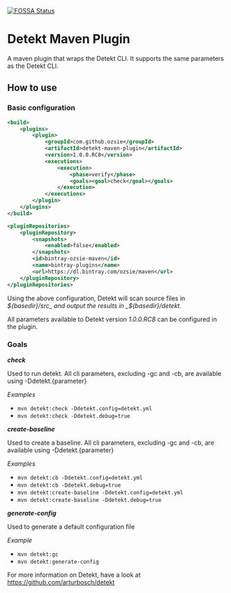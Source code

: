 [![FOSSA Status](https://app.fossa.io/api/projects/git%2Bgithub.com%2FOzsie%2Fdetekt-maven-plugin.svg?type=shield)](https://app.fossa.io/projects/git%2Bgithub.com%2FOzsie%2Fdetekt-maven-plugin?ref=badge_shield)

# Detekt Maven Plugin
A maven plugin that wraps the Detekt CLI. It supports the same parameters as the Detekt CLI.

## How to use
### Basic configuration
```xml
<build>
    <plugins>
        <plugin>
            <groupId>com.github.ozsie</groupId>
            <artifactId>detekt-maven-plugin</artifactId>
            <version>1.0.0.RC8</version>
            <executions>
                <execution>
                    <phase>verify</phase>
                    <goals><goal>check</goal></goals>
                </execution>
            </executions>
        </plugin>
    </plugins>
</build>

<pluginRepositories>
    <pluginRepository>
        <snapshots>
            <enabled>false</enabled>
        </snapshots>
        <id>bintray-ozsie-maven</id>
        <name>bintray-plugins</name>
        <url>https://dl.bintray.com/ozsie/maven</url>
    </pluginRepository>
</pluginRepositories>
```
Using the above configuration, Detekt will scan source files in _${basedir}/src_ and output the results in _${basedir}/detekt_.

All parameters available to Detekt version _1.0.0.RC8_ can be configured in the plugin.

### Goals
***check***

Used to run detekt. All cli parameters, excluding -gc and -cb, are available using -Ddetekt.{parameter}

_Examples_

 * `mvn detekt:check -Ddetekt.config=detekt.yml`
 * `mvn detekt:check -Ddetekt.debug=true`

***create-baseline***

Used to create a baseline. All cli parameters, excluding -gc and -cb, are available using -Ddetekt.{parameter}

_Examples_

 * `mvn detekt:cb -Ddetekt.config=detekt.yml`
 * `mvn detekt:cb -Ddetekt.debug=true`
 * `mvn detekt:create-baseline -Ddetekt.config=detekt.yml`
 * `mvn detekt:create-baseline -Ddetekt.debug=true`

***generate-config***

Used to generate a default configuration file

_Example_

 * `mvn detekt:gc`
 * `mvn detekt:generate-config`
 
 For more information on Detekt, have a look at https://github.com/arturbosch/detekt
 
